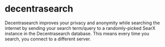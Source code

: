 # decentrasearch
Decentrasearch improves your privacy and anonymity while searching the internet by sending your search term/query to a randomly-picked SearX instance in the Decentrasearch database. This means every time you search, you connect to a different server.
